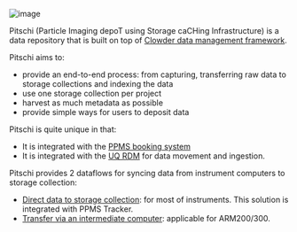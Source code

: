 ![image](images/pitschiLogoWithCopyright.png)

Pitschi (Particle Imaging depoT using Storage caCHing Infrastructure) is a data repository that is built on top of [Clowder data management framework](https://github.com/clowder-framework/). 

Pitschi aims to:
* provide an end-to-end process: from capturing, transferring raw data to storage collections and indexing the data
* use one storage collection per project
* harvest as much metadata as possible
* provide simple ways for users to deposit data

Pitschi is quite unique in that:
* It is integrated with the [PPMS booking system](https://www.stratocore.com/) 
* It is integrated with the [UQ RDM](https://research.uq.edu.au/rmbt/uqrdm) for data movement and ingestion.


Pitschi provides 2 dataflows for syncing data from instrument computers to storage collection:
* [Direct data to storage collection]((userguide-pitschi.md)): for most of instruments. This solution is integrated with PPMS Tracker. 
* [Transfer via an intermediate computer](userguide-pitschi-datamover.md): applicable for ARM200/300. 
